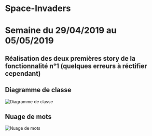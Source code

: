# Space-Invaders
# Semaine du 29/04/2019 au 05/05/2019

## Réalisation des deux premières story de la fonctionnalité n°1 (quelques erreurs à réctifier cependant)

## Diagramme de classe
![Diagramme de classe](C:\Users\Utilisateur\Documents\Cours\Semestre2\DiagrammeDeClasse06_05_2019.png)

## Nuage de mots
![Nuage de mots](C:\Users\Utilisateur\Documents\Cours\Semestre2\NuageDeMots06_05_2019.png)
